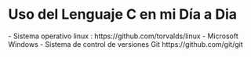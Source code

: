 <h1>Uso del Lenguaje C en mi Día a  Dia</h1>
- Sistema operativo linux : https://github.com/torvalds/linux
- Microsoft Windows
- Sistema de control de versiones Git https://github.com/git/git



